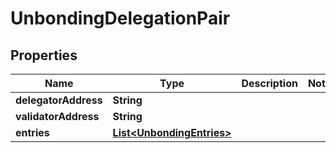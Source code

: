 # UnbondingDelegationPair

## Properties
Name | Type | Description | Notes
------------ | ------------- | ------------- | -------------
**delegatorAddress** | **String** |  | 
**validatorAddress** | **String** |  | 
**entries** | [**List&lt;UnbondingEntries&gt;**](UnbondingEntries.md) |  | 
